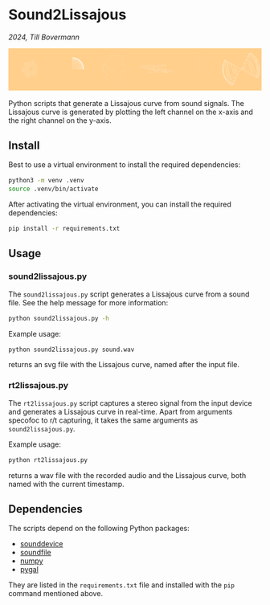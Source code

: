 # Sound2Lissajous
*2024, Till Bovermann*

![](yellow.gif)

Python scripts that generate a Lissajous curve from sound signals. 
The Lissajous curve is generated by plotting the left channel on the x-axis and the right channel on the y-axis.

## Install

Best to use a virtual environment to install the required dependencies:

```bash
python3 -m venv .venv
source .venv/bin/activate
```

After activating the virtual environment, you can install the required dependencies:

```bash
pip install -r requirements.txt
```

## Usage

### sound2lissajous.py

The `sound2lissajous.py` script generates a Lissajous curve from a sound file.
See the help message for more information:

```bash
python sound2lissajous.py -h
```

Example usage:

```bash
python sound2lissajous.py sound.wav
```

returns an svg file with the Lissajous curve, named after the input file.

### rt2lissajous.py

The `rt2lissajous.py` script captures a stereo signal from the input device and generates a Lissajous curve in real-time.
Apart from arguments specofoc to r/t capturing, it takes the same arguments as `sound2lissajous.py`.

Example usage:

```bash
python rt2lissajous.py
```

returns a wav file with the recorded audio and the Lissajous curve, both named with the current timestamp.

## Dependencies

The scripts depend on the following Python packages:

+ [sounddevice](https://pypi.org/project/sounddevice/)
+ [soundfile](https://pypi.org/project/soundfile/)
+ [numpy](https://numpy.org/)
+ [pygal](https://www.pygal.org/)


They are listed in the `requirements.txt` file and installed with the `pip` command mentioned above.